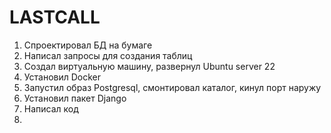 # LASTCALL


1. Спроектировал БД на бумаге
2. Написал запросы для создания таблиц 
3. Создал виртуальную машину, развернул Ubuntu server 22
4. Установил Docker
5. Запустил образ Postgresql, смонтировал каталог, кинул порт наружу
6. Установил пакет Django 
7. Написал код
8. 
